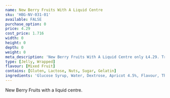 ```yaml
---
name: New Berry Fruits With A Liquid Centre
sku: 'HBG-NV-031-01'
available: FALSE
purchase_option: 0
price: 4.29
cost_price: 1.716
width: 0
height: 0
depth: 0
weight: 0
meta_description: 'New Berry Fruits With A Liquid Centre only Ł4.29. Traditional sweets and more at Humbugs Confectionery Store. Specialists in satisfying your sweet tooth!'
type: [Jelly, Wrapped]
flavour: [Mixed Fruit]
contains: [Gluten, Lactose, Nuts, Sugar, Gelatin]
ingredients: 'Glucose Syrup, Water, Dextrose, Apricot 4.5%, Flavour, Thickener (Agar Agar), Acidulant (Citric Acid, Ascorbic Acid, Organic Vinegar), Antifoaming Agent (Soy Oil), Preservative (E211), Colour (E104, E110, E122, E124, E132, E151)'
---
```

New Berry Fruits with a liquid centre.
